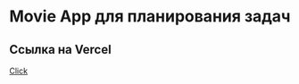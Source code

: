 # Movie App для планирования задач



## Ссылка на Vercel

[Click](https://movie-db-michail2312.vercel.app/)
